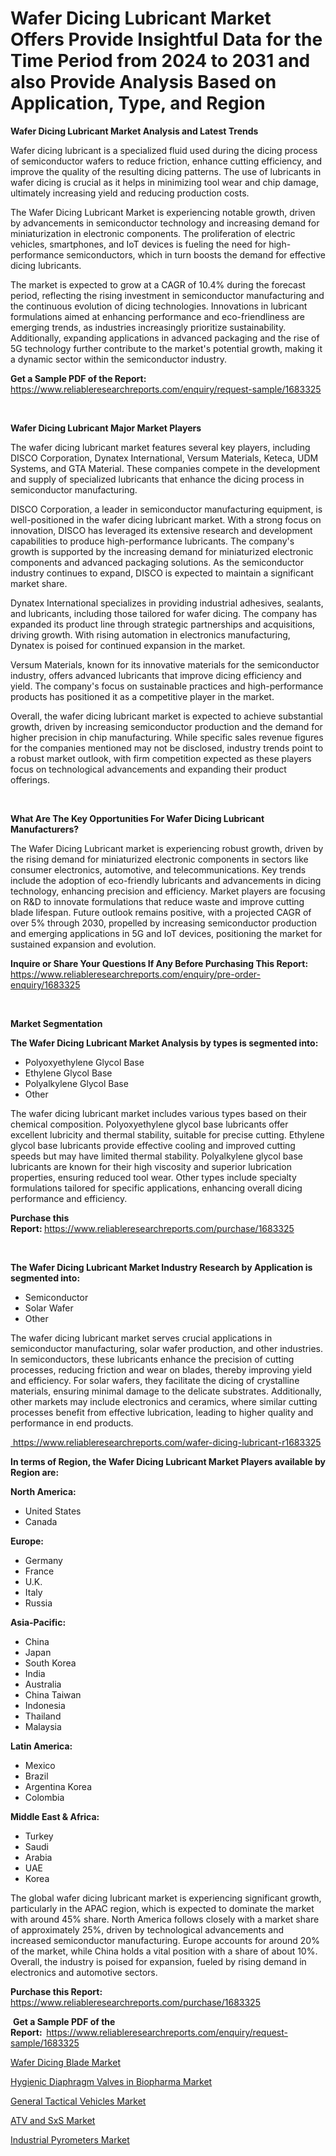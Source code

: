 <p><h1>Wafer Dicing Lubricant Market Offers Provide Insightful Data for the Time Period from 2024 to 2031 and also Provide Analysis Based on Application, Type, and Region</h1></p><p><strong>Wafer Dicing Lubricant Market Analysis and Latest Trends</strong></p>
<p><p>Wafer dicing lubricant is a specialized fluid used during the dicing process of semiconductor wafers to reduce friction, enhance cutting efficiency, and improve the quality of the resulting dicing patterns. The use of lubricants in wafer dicing is crucial as it helps in minimizing tool wear and chip damage, ultimately increasing yield and reducing production costs.</p><p>The Wafer Dicing Lubricant Market is experiencing notable growth, driven by advancements in semiconductor technology and increasing demand for miniaturization in electronic components. The proliferation of electric vehicles, smartphones, and IoT devices is fueling the need for high-performance semiconductors, which in turn boosts the demand for effective dicing lubricants. </p><p>The market is expected to grow at a CAGR of 10.4% during the forecast period, reflecting the rising investment in semiconductor manufacturing and the continuous evolution of dicing technologies. Innovations in lubricant formulations aimed at enhancing performance and eco-friendliness are emerging trends, as industries increasingly prioritize sustainability. Additionally, expanding applications in advanced packaging and the rise of 5G technology further contribute to the market's potential growth, making it a dynamic sector within the semiconductor industry.</p></p>
<p><strong>Get a Sample PDF of the Report:&nbsp;</strong> <a href="https://www.reliableresearchreports.com/enquiry/request-sample/1683325?utm_campaign=24&utm_medium=2&utm_source=Github&utm_content=ia&utm_term=15102024&utm_id=wafer-dicing-lubricant">https://www.reliableresearchreports.com/enquiry/request-sample/1683325</a></p>
<p>&nbsp;</p>
<p><strong>Wafer Dicing Lubricant Major Market Players</strong></p>
<p><p>The wafer dicing lubricant market features several key players, including DISCO Corporation, Dynatex International, Versum Materials, Keteca, UDM Systems, and GTA Material. These companies compete in the development and supply of specialized lubricants that enhance the dicing process in semiconductor manufacturing.</p><p>DISCO Corporation, a leader in semiconductor manufacturing equipment, is well-positioned in the wafer dicing lubricant market. With a strong focus on innovation, DISCO has leveraged its extensive research and development capabilities to produce high-performance lubricants. The company's growth is supported by the increasing demand for miniaturized electronic components and advanced packaging solutions. As the semiconductor industry continues to expand, DISCO is expected to maintain a significant market share.</p><p>Dynatex International specializes in providing industrial adhesives, sealants, and lubricants, including those tailored for wafer dicing. The company has expanded its product line through strategic partnerships and acquisitions, driving growth. With rising automation in electronics manufacturing, Dynatex is poised for continued expansion in the market.</p><p>Versum Materials, known for its innovative materials for the semiconductor industry, offers advanced lubricants that improve dicing efficiency and yield. The company's focus on sustainable practices and high-performance products has positioned it as a competitive player in the market.</p><p>Overall, the wafer dicing lubricant market is expected to achieve substantial growth, driven by increasing semiconductor production and the demand for higher precision in chip manufacturing. While specific sales revenue figures for the companies mentioned may not be disclosed, industry trends point to a robust market outlook, with firm competition expected as these players focus on technological advancements and expanding their product offerings.</p></p>
<p>&nbsp;</p>
<p><strong>What Are The Key Opportunities For Wafer Dicing Lubricant Manufacturers?</strong></p>
<p><p>The Wafer Dicing Lubricant market is experiencing robust growth, driven by the rising demand for miniaturized electronic components in sectors like consumer electronics, automotive, and telecommunications. Key trends include the adoption of eco-friendly lubricants and advancements in dicing technology, enhancing precision and efficiency. Market players are focusing on R&D to innovate formulations that reduce waste and improve cutting blade lifespan. Future outlook remains positive, with a projected CAGR of over 5% through 2030, propelled by increasing semiconductor production and emerging applications in 5G and IoT devices, positioning the market for sustained expansion and evolution.</p></p>
<p><strong>Inquire or Share Your Questions If Any Before Purchasing This Report:</strong> <a href="https://www.reliableresearchreports.com/enquiry/pre-order-enquiry/1683325?utm_campaign=24&utm_medium=2&utm_source=Github&utm_content=ia&utm_term=15102024&utm_id=wafer-dicing-lubricant">https://www.reliableresearchreports.com/enquiry/pre-order-enquiry/1683325</a></p>
<p>&nbsp;</p>
<p><strong>Market Segmentation</strong></p>
<p><strong>The Wafer Dicing Lubricant Market Analysis by types is segmented into:</strong></p>
<p><ul><li>Polyoxyethylene Glycol Base</li><li>Ethylene Glycol Base</li><li>Polyalkylene Glycol Base</li><li>Other</li></ul></p>
<p><p>The wafer dicing lubricant market includes various types based on their chemical composition. Polyoxyethylene glycol base lubricants offer excellent lubricity and thermal stability, suitable for precise cutting. Ethylene glycol base lubricants provide effective cooling and improved cutting speeds but may have limited thermal stability. Polyalkylene glycol base lubricants are known for their high viscosity and superior lubrication properties, ensuring reduced tool wear. Other types include specialty formulations tailored for specific applications, enhancing overall dicing performance and efficiency.</p></p>
<p><strong>Purchase this Report:&nbsp;</strong><a href="https://www.reliableresearchreports.com/purchase/1683325?utm_campaign=24&utm_medium=2&utm_source=Github&utm_content=ia&utm_term=15102024&utm_id=wafer-dicing-lubricant">https://www.reliableresearchreports.com/purchase/1683325</a></p>
<p>&nbsp;</p>
<p><strong>The Wafer Dicing Lubricant Market Industry Research by Application is segmented into:</strong></p>
<p><ul><li>Semiconductor</li><li>Solar Wafer</li><li>Other</li></ul></p>
<p><p>The wafer dicing lubricant market serves crucial applications in semiconductor manufacturing, solar wafer production, and other industries. In semiconductors, these lubricants enhance the precision of cutting processes, reducing friction and wear on blades, thereby improving yield and efficiency. For solar wafers, they facilitate the dicing of crystalline materials, ensuring minimal damage to the delicate substrates. Additionally, other markets may include electronics and ceramics, where similar cutting processes benefit from effective lubrication, leading to higher quality and performance in end products.</p></p>
<p><a href="https://www.reliableresearchreports.com/wafer-dicing-lubricant-r1683325?utm_campaign=24&utm_medium=2&utm_source=Github&utm_content=ia&utm_term=15102024&utm_id=wafer-dicing-lubricant">&nbsp;https://www.reliableresearchreports.com/wafer-dicing-lubricant-r1683325</a></p>
<p><strong>In terms of Region, the Wafer Dicing Lubricant Market Players available by Region are:</strong></p>
<p>
    <p> <strong> North America: </strong>
        <ul>
            <li>United States</li>
            <li>Canada</li>
        </ul>
        </p> 
    <p> <strong> Europe: </strong>
        <ul>
            <li>Germany</li>
            <li>France</li>
            <li>U.K.</li>
            <li>Italy</li>
            <li>Russia</li>
        </ul>
        </p> 
    <p> <strong> Asia-Pacific: </strong>
        <ul>
            <li>China</li>
            <li>Japan</li>
            <li>South Korea</li>
            <li>India</li>
            <li>Australia</li>
            <li>China Taiwan</li>
            <li>Indonesia</li>
            <li>Thailand</li>
            <li>Malaysia</li>
        </ul>
        </p> 
    <p> <strong> Latin America: </strong>
        <ul>
            <li>Mexico</li>
            <li>Brazil</li>
            <li>Argentina Korea</li>
            <li>Colombia</li>
        </ul>
        </p> 
    <p> <strong> Middle East & Africa: </strong>
        <ul>
            <li>Turkey</li>
            <li>Saudi</li>
            <li>Arabia</li>
            <li>UAE</li>
            <li>Korea</li>
        </ul>
    </p>
    </p>
<p><p>The global wafer dicing lubricant market is experiencing significant growth, particularly in the APAC region, which is expected to dominate the market with around 45% share. North America follows closely with a market share of approximately 25%, driven by technological advancements and increased semiconductor manufacturing. Europe accounts for around 20% of the market, while China holds a vital position with a share of about 10%. Overall, the industry is poised for expansion, fueled by rising demand in electronics and automotive sectors.</p></p>
<p><strong>Purchase this Report: </strong><a href="https://www.reliableresearchreports.com/purchase/1683325?utm_campaign=24&utm_medium=2&utm_source=Github&utm_content=ia&utm_term=15102024&utm_id=wafer-dicing-lubricant">https://www.reliableresearchreports.com/purchase/1683325</a></p>
<p>&nbsp;<strong>Get a Sample PDF of the Report:&nbsp;&nbsp;</strong><a href="https://www.reliableresearchreports.com/enquiry/request-sample/1683325?utm_campaign=24&utm_medium=2&utm_source=Github&utm_content=ia&utm_term=15102024&utm_id=wafer-dicing-lubricant">https://www.reliableresearchreports.com/enquiry/request-sample/1683325</a></p>
<p><strong></strong></p>
<p><p><a href="https://github.com/inouyeaowaugh3/Market-Research-Report-List-1/blob/main/wafer-dicing-blade-market.md?utm_campaign=24&utm_medium=2&utm_source=Github&utm_content=ia&utm_term=15102024&utm_id=wafer-dicing-lubricant">Wafer Dicing Blade Market</a></p><p><a href="https://issuu.com/reportprime-2/docs/hygienic-diaphragm-valves-in-biopha_374a5f0a9befe0?utm_campaign=24&utm_medium=2&utm_source=Github&utm_content=ia&utm_term=15102024&utm_id=wafer-dicing-lubricant">Hygienic Diaphragm Valves in Biopharma Market</a></p><p><a href="https://www.linkedin.com/pulse/emerging-opportunities-challenges-global-general-tactical-7z4rf?utm_campaign=24&utm_medium=2&utm_source=Github&utm_content=ia&utm_term=15102024&utm_id=wafer-dicing-lubricant">General Tactical Vehicles Market</a></p><p><a href="https://www.linkedin.com/pulse/global-atv-sxs-market-landscape-future-trends-strategic-qz12f?utm_campaign=24&utm_medium=2&utm_source=Github&utm_content=ia&utm_term=15102024&utm_id=wafer-dicing-lubricant">ATV and SxS Market</a></p><p><a href="https://issuu.com/reportprime-2/docs/industrial-pyrometers-market-size-2_bb097bc45db3b0?utm_campaign=24&utm_medium=2&utm_source=Github&utm_content=ia&utm_term=15102024&utm_id=wafer-dicing-lubricant">Industrial Pyrometers Market</a></p></p>